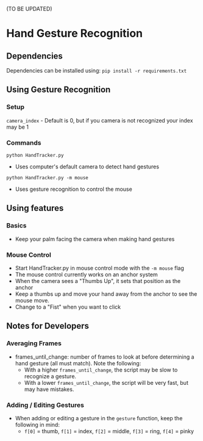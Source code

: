 (TO BE UPDATED)

# Hand Gesture Recognition

## Dependencies

Dependencies can be installed using: `pip install -r requirements.txt`

## Using Gesture Recognition

### Setup

`camera_index` - Default is 0, but if you camera is not recognized your index may be 1

### Commands

`python HandTracker.py`

- Uses computer's default camera to detect hand gestures

`python HandTracker.py -m mouse`

- Uses gesture recognition to control the mouse

## Using features

### Basics

- Keep your palm facing the camera when making hand gestures

### Mouse Control

- Start HandTracker.py in mouse control mode with the `-m mouse` flag
- The mouse control currently works on an anchor system
- When the camera sees a "Thumbs Up", it sets that position as the anchor
- Keep a thumbs up and move your hand away from the anchor to see the mouse move.
- Change to a "Fist" when you want to click

## Notes for Developers

### Averaging Frames

- frames_until_change: number of frames to look at before determining a hand gesture (all must match). Note the following:
  - With a higher `frames_until_change`, the script may be slow to recognize a gesture.
  - With a lower `frames_until_change`, the script will be very fast, but may have mistakes.

### Adding / Editing Gestures

- When adding or editing a gesture in the `gesture` function, keep the following in mind:
  - `f[0]` = thumb, `f[1]` = index, `f[2]` = middle, `f[3]` = ring, `f[4]` = pinky
